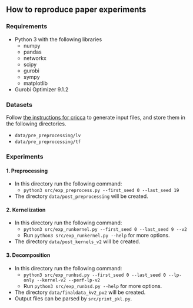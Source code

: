 ## How to reproduce paper experiments

### Requirements

- Python 3 with the following libraries
  - numpy
  - pandas
  - networkx
  - scipy
  - gurobi
  - sympy
  - matplotlib
- Gurobi Optimizer 9.1.2

### Datasets

Follow [the instructions for cricca](cricca.md) to generate input files, and store them in the following directories.

- `data/pre_preprocessing/lv`
- `data/pre_preprocessing/tf`

### Experiments

#### 1. Preprocessing

- In this directory run the following command:
  - `python3 src/exp_preprocess.py --first_seed 0 --last_seed 19`
- The directory `data/post_preprocessing` will be created.


#### 2. Kernelization

- In this directory run the following command:
  - `python3 src/exp_runkernel.py --first_seed 0 --last_seed 9 --v2`
  - Run `python3 src/exp_runkernel.py --help` for more options.
- The directory `data/post_kernels_v2` will be created.


#### 3. Decomposition

- In this directory run the following command:
  - `python3 src/exp_runbsd.py --first_seed 0 --last_seed 0 --lp-only --kernel-v2 --perf-lp-v2`
  - Run `python3 src/exp_runbsd.py --help` for more options.
- The directory `data/finaldata_kv2_pv2` will be created.
- Output files can be parsed by `src/print_pkl.py`.

